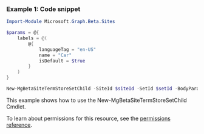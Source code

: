 ### Example 1: Code snippet

```powershell
Import-Module Microsoft.Graph.Beta.Sites

$params = @{
	labels = @(
		@{
			languageTag = "en-US"
			name = "Car"
			isDefault = $true
		}
	)
}

New-MgBetaSiteTermStoreSetChild -SiteId $siteId -SetId $setId -BodyParameter $params
```
This example shows how to use the New-MgBetaSiteTermStoreSetChild Cmdlet.
To learn about permissions for this resource, see the [permissions reference](/graph/permissions-reference).


